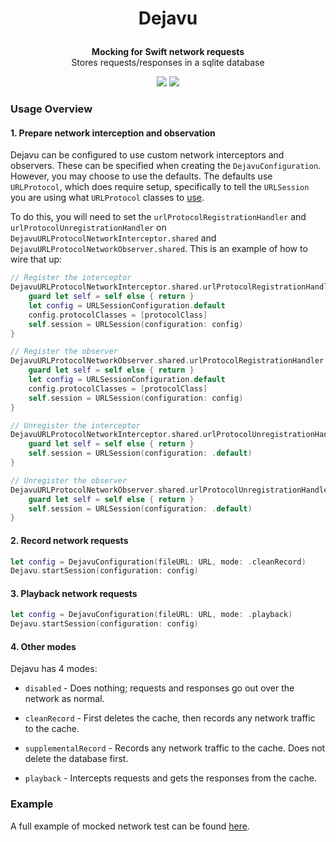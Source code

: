 # <p align="center">Dejavu</p>

<p align="center">
    <strong>Mocking for Swift network requests</strong>
    <br>
    Stores requests/responses in a sqlite database
</p>

<p align="center">
	<img src="https://img.shields.io/badge/license-Apache-blue">
	<img src="https://img.shields.io/badge/swift-5.7-orange">
</p>

### Usage Overview

#### 1. Prepare network interception and observation

Dejavu can be configured to use custom network interceptors and observers. These can be specified when creating the `DejavuConfiguration`.  However, you may choose to use the defaults. The defaults use `URLProtocol`, which does require setup, specifically to tell the `URLSession` you are using what `URLProtocol` classes to [use](https://developer.apple.com/documentation/foundation/urlsessionconfiguration/1411050-protocolclasses).

To do this, you will need to set the `urlProtocolRegistrationHandler` and `urlProtocolUnregistrationHandler` on `DejavuURLProtocolNetworkInterceptor.shared` and `DejavuURLProtocolNetworkObserver.shared`. This is an example of how to wire that up:

```swift
// Register the interceptor
DejavuURLProtocolNetworkInterceptor.shared.urlProtocolRegistrationHandler = { [weak self] (protocolClass : AnyClass) in
    guard let self = self else { return }
    let config = URLSessionConfiguration.default
    config.protocolClasses = [protocolClass]
    self.session = URLSession(configuration: config)
}

// Register the observer
DejavuURLProtocolNetworkObserver.shared.urlProtocolRegistrationHandler = { [weak self] (protocolClass : AnyClass) in
    guard let self = self else { return }
    let config = URLSessionConfiguration.default
    config.protocolClasses = [protocolClass]
    self.session = URLSession(configuration: config)
}

// Unregister the interceptor
DejavuURLProtocolNetworkInterceptor.shared.urlProtocolUnregistrationHandler = { [weak self] (protocolClass : AnyClass) in
    guard let self = self else { return }
    self.session = URLSession(configuration: .default)
}

// Unregister the observer
DejavuURLProtocolNetworkObserver.shared.urlProtocolUnregistrationHandler = { [weak self] (protocolClass : AnyClass) in
    guard let self = self else { return }
    self.session = URLSession(configuration: .default)
}
```

#### 2. Record network requests

```swift
let config = DejavuConfiguration(fileURL: URL, mode: .cleanRecord)
Dejavu.startSession(configuration: config)
```

#### 3. Playback network requests

```swift
let config = DejavuConfiguration(fileURL: URL, mode: .playback)
Dejavu.startSession(configuration: config)
```

#### 4. Other modes

Dejavu has 4 modes:

- `disabled` - Does nothing; requests and responses go out over the network as normal.

- `cleanRecord` - First deletes the cache, then records any network traffic to the cache.
 
- `supplementalRecord` - Records any network traffic to the cache. Does not delete the database first.

- `playback` - Intercepts requests and gets the responses from the cache.

### Example

A full example of mocked network test can be found [here](ExamplesTests/ExamplesTests.swift).